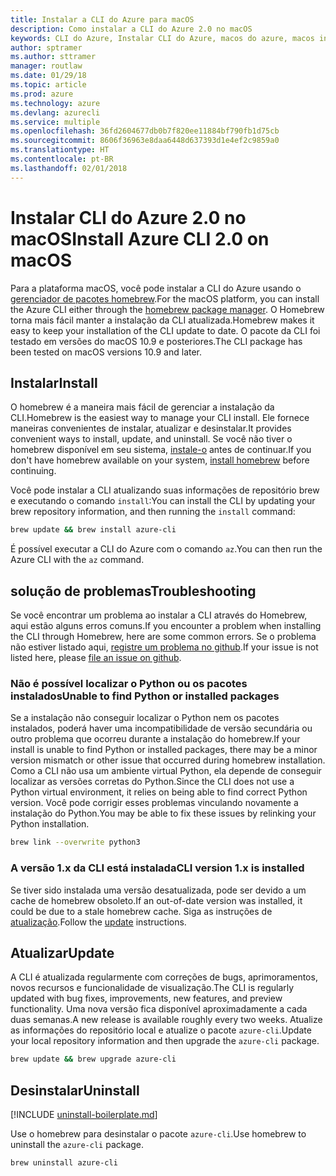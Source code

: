 ```yaml
---
title: Instalar a CLI do Azure para macOS
description: Como instalar a CLI do Azure 2.0 no macOS
keywords: CLI do Azure, Instalar CLI do Azure, macos do azure, macos instalar azure
author: sptramer
ms.author: sttramer
manager: routlaw
ms.date: 01/29/18
ms.topic: article
ms.prod: azure
ms.technology: azure
ms.devlang: azurecli
ms.service: multiple
ms.openlocfilehash: 36fd2604677db0b7f820ee11884bf790fb1d75cb
ms.sourcegitcommit: 8606f36963e8daa6448d637393d1e4ef2c9859a0
ms.translationtype: HT
ms.contentlocale: pt-BR
ms.lasthandoff: 02/01/2018
---
```

# <a name="install-azure-cli-20-on-macos"></a><span data-ttu-id="8efbf-104">Instalar CLI do Azure 2.0 no macOS</span><span class="sxs-lookup"><span data-stu-id="8efbf-104">Install Azure CLI 2.0 on macOS</span></span>

<span data-ttu-id="8efbf-105">Para a plataforma macOS, você pode instalar a CLI do Azure usando o [gerenciador de pacotes homebrew](http://brew.sh).</span><span class="sxs-lookup"><span data-stu-id="8efbf-105">For the macOS platform, you can install the Azure CLI either through the [homebrew package manager](http://brew.sh).</span></span> <span data-ttu-id="8efbf-106">O Homebrew torna mais fácil manter a instalação da CLI atualizada.</span><span class="sxs-lookup"><span data-stu-id="8efbf-106">Homebrew makes it easy to keep your installation of the CLI update to date.</span></span> <span data-ttu-id="8efbf-107">O pacote da CLI foi testado em versões do macOS 10.9 e posteriores.</span><span class="sxs-lookup"><span data-stu-id="8efbf-107">The CLI package has been tested on macOS versions 10.9 and later.</span></span>

## <a name="install"></a><span data-ttu-id="8efbf-108">Instalar</span><span class="sxs-lookup"><span data-stu-id="8efbf-108">Install</span></span>

<span data-ttu-id="8efbf-109">O homebrew é a maneira mais fácil de gerenciar a instalação da CLI.</span><span class="sxs-lookup"><span data-stu-id="8efbf-109">Homebrew is the easiest way to manage your CLI install.</span></span> <span data-ttu-id="8efbf-110">Ele fornece maneiras convenientes de instalar, atualizar e desinstalar.</span><span class="sxs-lookup"><span data-stu-id="8efbf-110">It provides convenient ways to install, update, and uninstall.</span></span> <span data-ttu-id="8efbf-111">Se você não tiver o homebrew disponível em seu sistema, [instale-o](https://docs.brew.sh/Installation.html) antes de continuar.</span><span class="sxs-lookup"><span data-stu-id="8efbf-111">If you don't have homebrew available on your system, [install homebrew](https://docs.brew.sh/Installation.html) before continuing.</span></span>

<span data-ttu-id="8efbf-112">Você pode instalar a CLI atualizando suas informações de repositório brew e executando o comando `install`:</span><span class="sxs-lookup"><span data-stu-id="8efbf-112">You can install the CLI by updating your brew repository information, and then running the `install` command:</span></span>

```bash
brew update && brew install azure-cli
```

<span data-ttu-id="8efbf-113">É possível executar a CLI do Azure com o comando `az`.</span><span class="sxs-lookup"><span data-stu-id="8efbf-113">You can then run the Azure CLI with the `az` command.</span></span>

## <a name="troubleshooting"></a><span data-ttu-id="8efbf-114">solução de problemas</span><span class="sxs-lookup"><span data-stu-id="8efbf-114">Troubleshooting</span></span>

<span data-ttu-id="8efbf-115">Se você encontrar um problema ao instalar a CLI através do Homebrew, aqui estão alguns erros comuns.</span><span class="sxs-lookup"><span data-stu-id="8efbf-115">If you encounter a problem when installing the CLI through Homebrew, here are some common errors.</span></span> <span data-ttu-id="8efbf-116">Se o problema não estiver listado aqui, [registre um problema no github](https://github.com/Azure/azure-cli/issues).</span><span class="sxs-lookup"><span data-stu-id="8efbf-116">If your issue is not listed here, please [file an issue on github](https://github.com/Azure/azure-cli/issues).</span></span>

### <a name="unable-to-find-python-or-installed-packages"></a><span data-ttu-id="8efbf-117">Não é possível localizar o Python ou os pacotes instalados</span><span class="sxs-lookup"><span data-stu-id="8efbf-117">Unable to find Python or installed packages</span></span>

<span data-ttu-id="8efbf-118">Se a instalação não conseguir localizar o Python nem os pacotes instalados, poderá haver uma incompatibilidade de versão secundária ou outro problema que ocorreu durante a instalação do homebrew.</span><span class="sxs-lookup"><span data-stu-id="8efbf-118">If your install is unable to find Python or installed packages, there may be a minor version mismatch or other issue that occurred during homebrew installation.</span></span> <span data-ttu-id="8efbf-119">Como a CLI não usa um ambiente virtual Python, ela depende de conseguir localizar as versões corretas do Python.</span><span class="sxs-lookup"><span data-stu-id="8efbf-119">Since the CLI does not use a Python virtual environment, it relies on being able to find correct Python version.</span></span> <span data-ttu-id="8efbf-120">Você pode corrigir esses problemas vinculando novamente a instalação do Python.</span><span class="sxs-lookup"><span data-stu-id="8efbf-120">You may be able to fix these issues by relinking your Python installation.</span></span>

```bash
brew link --overwrite python3
```

### <a name="cli-version-1x-is-installed"></a><span data-ttu-id="8efbf-121">A versão 1.x da CLI está instalada</span><span class="sxs-lookup"><span data-stu-id="8efbf-121">CLI version 1.x is installed</span></span>

<span data-ttu-id="8efbf-122">Se tiver sido instalada uma versão desatualizada, pode ser devido a um cache de homebrew obsoleto.</span><span class="sxs-lookup"><span data-stu-id="8efbf-122">If an out-of-date version was installed, it could be due to a stale homebrew cache.</span></span> <span data-ttu-id="8efbf-123">Siga as instruções de [atualização](#Update).</span><span class="sxs-lookup"><span data-stu-id="8efbf-123">Follow the [update](#Update) instructions.</span></span>

## <a name="update"></a><span data-ttu-id="8efbf-124">Atualizar</span><span class="sxs-lookup"><span data-stu-id="8efbf-124">Update</span></span>

<span data-ttu-id="8efbf-125">A CLI é atualizada regularmente com correções de bugs, aprimoramentos, novos recursos e funcionalidade de visualização.</span><span class="sxs-lookup"><span data-stu-id="8efbf-125">The CLI is regularly updated with bug fixes, improvements, new features, and preview functionality.</span></span> <span data-ttu-id="8efbf-126">Uma nova versão fica disponível aproximadamente a cada duas semanas.</span><span class="sxs-lookup"><span data-stu-id="8efbf-126">A new release is available roughly every two weeks.</span></span> <span data-ttu-id="8efbf-127">Atualize as informações do repositório local e atualize o pacote `azure-cli`.</span><span class="sxs-lookup"><span data-stu-id="8efbf-127">Update your local repository information and then upgrade the `azure-cli` package.</span></span>

```bash
brew update && brew upgrade azure-cli
```

## <a name="uninstall"></a><span data-ttu-id="8efbf-128">Desinstalar</span><span class="sxs-lookup"><span data-stu-id="8efbf-128">Uninstall</span></span>

[!INCLUDE [uninstall-boilerplate.md](includes/uninstall-boilerplate.md)]

<span data-ttu-id="8efbf-129">Use o homebrew para desinstalar o pacote `azure-cli`.</span><span class="sxs-lookup"><span data-stu-id="8efbf-129">Use homebrew to uninstall the `azure-cli` package.</span></span>

```bash
brew uninstall azure-cli
```
